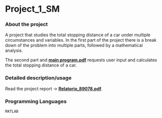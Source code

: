 # Project_1_SM

### About the project
A project that studies the total stopping distance of a car under multiple circumstances and variables. In the first part of the project there is a break down of the problem into multiple parts, followed by a mathematical analysis.

The second part and [**main program.pdf**](Principal.m) requests user input and calculates the total stopping distance of a car.

### Detailed description/usage
Read the project report -> [**Relatorio_89078.pdf**](Relatorio_89078.pdf).

### Programming Languages
`MATLAB`
